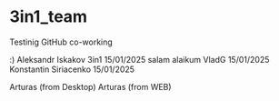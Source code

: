 # 3in1_team
 Testinig GitHub co-working

 :)
Aleksandr Iskakov 3in1 15/01/2025
salam alaikum VladG 15/01/2025
Konstantin Siriacenko 15/01/2025

Arturas (from Desktop)
Arturas (from WEB)

